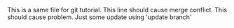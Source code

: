 This is a same file for git tutorial.
This line should cause merge conflict.
This should cause problem.
Just some update using 'update branch'